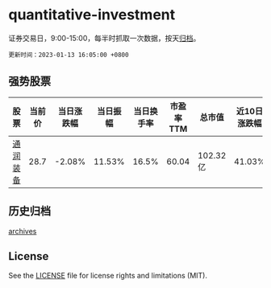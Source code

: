 # quantitative-investment

证券交易日，9:00-15:00，每半时抓取一次数据，按天[归档](archives)。

`更新时间：2023-01-13 16:05:00 +0800`

## 强势股票

|股票|当前价|当日涨跌幅|当日振幅|当日换手率|市盈率TTM|总市值|近10日涨跌幅|
|----|----|----|----|----|----|----|----|
|[通润装备](https://xueqiu.com/S/SZ002150)|28.7|-2.08%|11.53%|16.5%|60.04|102.32亿|41.03%|

## 历史归档

[archives](archives)

## License

See the [LICENSE](LICENSE) file for license rights and limitations (MIT).